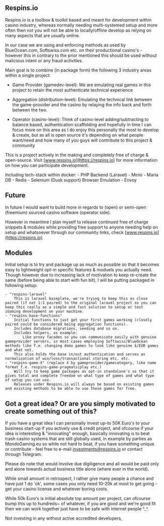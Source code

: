 ## Respins.io
Respins.io is a toolbox & toolkit based and meant for development within casino industry, whereas normally needing multi-systemed setup and more often then not you will not be able to locally/offline develop as relying on many aspects that are usually online.

In our case we are using and enforcing methods as used by BlueOcean.com, Softswiss.com etc. on their productional casino's - however this in contrary to the prior mentioned this should be used without malicious intent or any fraud activities.

Main goal is to combine (in package form) the following 3 industry areas within a single project:

 - Game Provider (gamedev-level): We are emulating real games in this project to retain the most authenticate technical experience

 - Aggregation (distribution-level): Emulating the technical link between the game-provider and the casino by relaying the info back and forth between the two.

 - Operator (casino-level): Think of casino-level adding/subtracting to balance based, authentication scaffolding and hopefully in time I can focus more on this area as I do enjoy this personally the most to develop & create, but as all is open source it's depending on what people want/need and how many of you guys will contribute to this project & community

This is a project actively in the making and completely free of charge & open-source. Visit [www.respins.io](https://respins.io) for more information on how you can participate development.

Including tech-stack within docker:
    - PHP Backend (Laravel)
    - Minio
    - Maria DB
    - Redis
    - Selenium (Dusk support) Browser Emulation
    - Envoy

## Future
In future I would want to build more in regards to (open) or semi-open (freemium) sourced casino software (operator side). 

However in meantime I plan myself to release continued free of charge snippets & modules while providing free support to anyone needing help on setup and whatsoever through our community links, check [www.respins.io](https://respins.io)

## Modules
Initial setup is to try and package up as much as possible so that it becomes easy to lightweight opt-in specific features & moduels you actually need. Though however due to increasing lack of motivation to keep re-create the same (before being able to start with fun bit), I will be putting packaged in following setup:

    - "respins-laravel"
        This is laravel baseplate, we're trying to keep this as close paired (if not 1:1 paired) to the original laravel project so you can keep this really as a simple and fast solution to setup or test iGaming development on your machine.
    - "respins-base-functions"
        Initial functions to just get your first games working (closely paired could be considered being aggregation functions).
        Includes database migrations, seeding and so on.
        Includes helpers, as example: 
            Like proxy facades so you can communicate easily with genuine gameprovider servers, in most cases employing Softswiss/BlueOcean methods like f.e. changing demo games to look like genuine $/EUR games and what not. 
        This also holds the base in/out authentication and serves as normalization of win/loss/transactional storing etc. etc.
    - "respins-game-X" (replace X by gameprovider/gamecategory, like name format f.e. respins-game-pragmaticplay etc.)
        Will try to keep game packages as opt-in standalone's so that it gives total and complete freedom on what type of games and what type of setup you can use.
        Releases under Respins.io will always be based on existing games and existing methods to be able to use these games for free.
    
## Got a great idea? Or are you simply motivated to create something out of this?

If you have a great idea I can personally invest up-to 50K Euro's to your business start-up if you actively use & credit project, and ofcourse if your idea is interesting & "innovating" enough, basically innovating is to beat trash casino systems that are still globally used, in example by parties as MondoGaming.eu so while not hard to beat, if you have something unique or contribute - feel free to e-mail [investments@respins.io](mailto:investments@respins.io) or contact through Telegram.

Please do note that would involve due digiligence and all would be paid only and alone towards actual business title alone (where ever in the world).

While small amount in retrospect, I rather give many people a chance and have just 1 do 'ok', some cases you only need 10-20k at most to get going - get your casino license and whatever boring costs. 

While 50k Euro's is initial absolute top amount per project, can ofcourse bump this up to hundreds~ of whatever, if you are good and we're good fit then we can work together just have to be safe with internet people ^_^.

Not investing in any without active accredited developers, 

